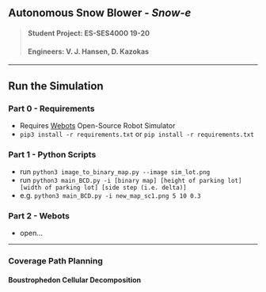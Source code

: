 
## Autonomous Snow Blower - *Snow-e*
>#### Student Project: ES-SES4000 19-20
>#### Engineers: V. J. Hansen, D. Kazokas
---

## Run the Simulation

### Part 0 - Requirements
* Requires [Webots](https://www.cyberbotics.com/) Open-Source Robot Simulator
* `pip3 install -r requirements.txt` or `pip install -r requirements.txt`

### Part 1 - Python Scripts
* run `python3 image_to_binary_map.py --image sim_lot.png`
* run `python3 main_BCD.py -i [binary map] [height of parking lot] [width of parking lot] [side step (i.e. delta)]`
* e.g. `python3 main_BCD.py -i new_map_sc1.png 5 10 0.3  `

### Part 2 - Webots 
* open...


---

### Coverage Path Planning

#### Boustrophedon Cellular Decomposition
